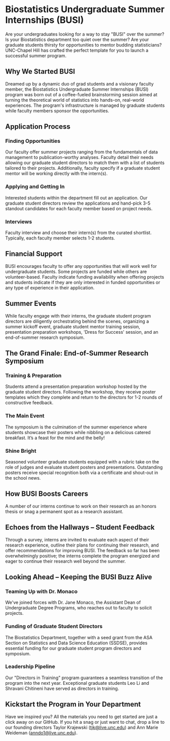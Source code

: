 # Biostatistics Undergraduate Summer Internships (BUSI)

Are your undergraduates looking for a way to stay "BUSI" over the summer?
Is your Biostatistics department too quiet over the summer? Are your graduate students thirsty for opportunities to mentor budding statisticians? UNC-Chapel Hill has crafted the perfect template for you to launch a successful summer program.

## Why We Started BUSI

Dreamed up by a dynamic duo of grad students and a visionary faculty member, the Biostatistics Undergraduate Summer Internships (BUSI) program was born out of a coffee-fueled brainstorming session aimed at turning the theoretical world of statistics into hands-on, real-world experiences. The program's infrastructure is managed by graduate students while faculty members sponsor the opportunities.

## Application Process

### Finding Opportunities
Our faculty offer summer projects ranging from the fundamentals of data management to publication-worthy analyses. Faculty detail their needs allowing our graduate student directors to match them with a list of students tailored to their projects. Additionally, faculty specify if a graduate student mentor will be working directly with the intern(s).

### Applying and Getting In
Interested students within the department fill out an application. Our graduate student directors review the applications and hand-pick 3-5 standout candidates for each faculty member based on project needs.

### Interviews
Faculty interview and choose their intern(s) from the curated shortlist. Typically, each faculty member selects 1-2 students.

## Financial Support
BUSI encourages faculty to offer any opportunities that will work well for undergraduate students. Some projects are funded while others are volunteer-based. Faculty indicate funding availability when offering projects and students indicate if they are only interested in funded opportunities or any type of experience in their application.

## Summer Events
While faculty engage with their interns, the graduate student program directors are diligently orchestrating behind the scenes, organizing a summer kickoff event, graduate student mentor training session, presentation preparation workshops, 'Dress for Success' session, and an end-of-summer research symposium.

## The Grand Finale: End-of-Summer Research Symposium
### Training & Preparation
Students attend a presentation preparation workshop hosted by the graduate student directors. Following the workshop, they receive poster templates which they complete and return to the directors for 1-2 rounds of constructive feedback.

### The Main Event
The symposium is the culmination of the summer experience where students showcase their posters while nibbling on a delicious catered breakfast. It’s a feast for the mind and the belly!

### Shine Bright
Seasoned volunteer graduate students equipped with a rubric take on the role of judges and evaluate student posters and presentations. Outstanding posters receive special recognition both via a certificate and shout-out in the school news.

## How BUSI Boosts Careers
A number of our interns continue to work on their research as an honors thesis or snag a permanent spot as a research assistant.

## Echoes from the Hallways – Student Feedback
Through a survey, interns are invited to evaluate each aspect of their research experience, outline their plans for continuing their research, and offer recommendations for improving BUSI. The feedback so far has been overwhelmingly positive; the interns complete the program energized and eager to continue their research well beyond the summer.

## Looking Ahead – Keeping the BUSI Buzz Alive
### Teaming Up with Dr. Monaco
We've joined forces with Dr. Jane Monaco, the Assistant Dean of Undergraduate Degree Programs, who reaches out to faculty to solicit projects.

### Funding of Graduate Student Directors
The Biostatistics Department, together with a seed grant from the ASA Section on Statistics and Data Science Education (SSDSE), provides essential funding for our graduate student program directors and symposium.

### Leadership Pipeline
Our "Directors in Training" program guarantees a seamless transition of the program into the next year. Exceptional graduate students Leo Li and Shravani Chitineni have served as directors in training.

## Kickstart the Program in Your Department
Have we inspired you? All the materials you need to get started are just a click away on our GitHub. If you hit a snag or just want to chat, drop a line to our founding directors Taylor Krajewski (tjk@live.unc.edu) and Ann Marie Weideman (anndo1@live.unc.edu).
